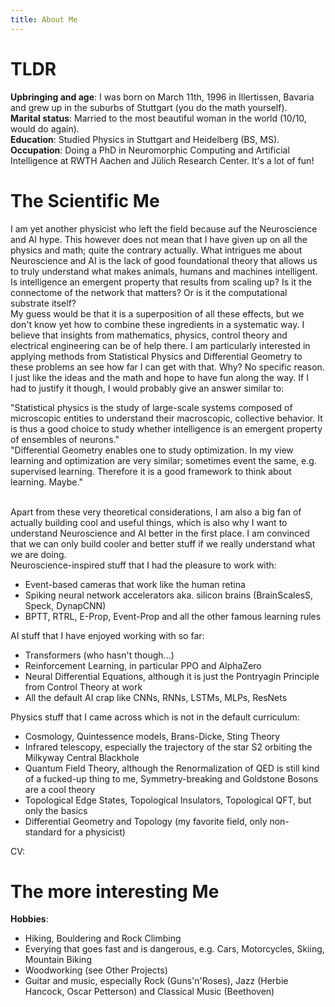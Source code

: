```yaml
---
title: About Me
---
```


# TLDR
**Upbringing and age**: I was born on March 11th, 1996 in Illertissen, Bavaria and grew up in the suburbs of Stuttgart (you do the math yourself).<br>
**Marital status**: Married to the most beautiful woman in the world (10/10, would do again).<br>
**Education**: Studied Physics in Stuttgart and Heidelberg (BS, MS).<br>
**Occupation**: Doing a PhD in Neuromorphic Computing and Artificial Intelligence at RWTH Aachen and Jülich Research Center. It's a lot of fun!<br>


# The Scientific Me
I am yet another physicist who left the field because auf the Neuroscience and AI hype. 
This however does not mean that I have given up on all the physics and math; quite the contrary actually.
What intrigues me about Neuroscience and AI is the lack of good foundational theory that allows us to truly understand what makes animals, humans and machines intelligent.
Is intelligence an emergent property that results from scaling up? Is it the connectome of the network that matters? Or is it the computational substrate itself?<br>
My guess would be that it is a superposition of all these effects, but we don't know yet how to combine these ingredients in a systematic way.
I believe that insights from mathematics, physics, control theory and electrical engineering can be of help there.
I am particularly interested in applying methods from Statistical Physics and Differential Geometry to these problems an see how far I can get with that.
Why? No specific reason. I just like the ideas and the math and hope to have fun along the way.
If I had to justify it though, I would probably give an answer similar to:<br>

"Statistical physics is the study of large-scale systems composed of microscopic entities to understand their macroscopic, collective behavior.
It is thus a good choice to study whether intelligence is an emergent property of ensembles of neurons."<br>
"Differential Geometry enables one to study optimization. In my view learning and optimization are very similar; sometimes event the same, e.g. supervised learning.
Therefore it is a good framework to think about learning. Maybe."<br><br>

Apart from these very theoretical considerations, I am also a big fan of actually building cool and useful things, which is also why I want to understand Neuroscience and AI better in the first place. I am convinced that we can only build cooler and better stuff if we really understand what we are doing.
<br>
Neuroscience-inspired stuff that I had the pleasure to work with:
- Event-based cameras that work like the human retina
- Spiking neural network accelerators aka. silicon brains (BrainScalesS, Speck, DynapCNN)
- BPTT, RTRL, E-Prop, Event-Prop and all the other famous learning rules

AI stuff that I have enjoyed working with so far:
- Transformers (who hasn't though...)
- Reinforcement Learning, in particular PPO and AlphaZero
- Neural Differential Equations, although it is just the Pontryagin Principle from Control Theory at work
- All the default AI crap like CNNs, RNNs, LSTMs, MLPs, ResNets

Physics stuff that I came across which is not in the default curriculum:
- Cosmology, Quintessence models, Brans-Dicke, Sting Theory
- Infrared telescopy, especially the trajectory of the star S2 orbiting the Milkyway Central Blackhole
- Quantum Field Theory, although the Renormalization of QED is still kind of a fucked-up thing to me, Symmetry-breaking and Goldstone Bosons are a cool theory
- Topological Edge States, Topological Insulators, Topological QFT, but only the basics
- Differential Geometry and Topology (my favorite field, only non-standard for a physicist)

CV: <br>

# The more interesting Me
**Hobbies**:
- Hiking, Bouldering and Rock Climbing
- Everying that goes fast and is dangerous, e.g. Cars, Motorcycles, Skiing, Mountain Biking
- Woodworking (see Other Projects)
- Guitar and music, especially Rock (Guns'n'Roses), Jazz (Herbie Hancock, Oscar Petterson) and Classical Music (Beethoven)




